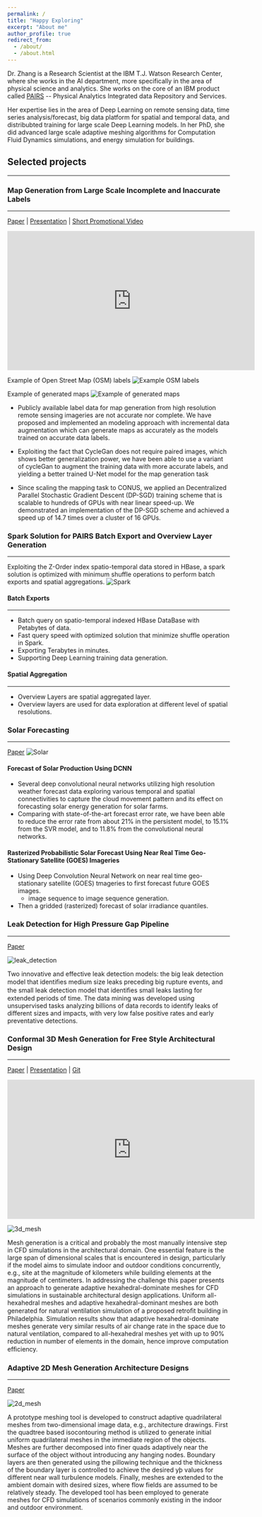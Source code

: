 ```yaml
---
permalink: /
title: "Happy Exploring"
excerpt: "About me"
author_profile: true
redirect_from: 
  - /about/
  - /about.html
---
```

Dr. Zhang is a Research Scientist at the IBM T.J. Watson Research Center, where she works in the AI department, more specifically in the area of physical science and analytics. She works on the core of an IBM product called [PAIRS](https://www.ibm.com/us-en/marketplace/geospatial-big-data-analytics) -- Physical Analytics Integrated data Repository and Services.

Her expertise lies in the area of Deep Learning on remote sensing data, time series analysis/forecast, big data platform for spatial and temporal data, and distribubted training for large scale Deep Learning models. In her PhD, she did advanced large scale adaptive meshing algorithms for Computation Fluid Dynamics simulations, and energy simulation for buildings.


## Selected projects
----------------


### Map Generation from Large Scale Incomplete and Inaccurate Labels 
---------------
[Paper](https://arxiv.org/pdf/1703.10593.pdf) | [Presentation](https://youtu.be/RXxh1PMvLW0) | [Short Promotional Video](https://youtu.be/6pZJmnIUTAc)

<iframe width="560" height="315" src="https://www.youtube.com/embed/6pZJmnIUTAc" frameborder="0" allow="accelerometer; autoplay; encrypted-media; gyroscope; picture-in-picture" allowfullscreen></iframe>


Example of Open Street Map (OSM) labels
![Example OSM labels](/images/osm_sample.png "Example OSM labels") 

Example of generated maps
![Example of generated maps](/images/front.png "Edxample of generated maps")


+ Publicly available label data for map generation from high resolution remote sensing imageries are not accurate nor complete. We have proposed and implemented an modeling approach with incremental data augmentation which can generate maps as accurately as the models trained on accurate data labels. 
+ Exploiting the fact that CycleGan does not require paired images, which shows better generalization power, we have been able to use a variant of cycleGan to augment the training data with more accurate labels, and yielding a better trained U-Net model for the map generation task 

+ Since scaling the mapping task to CONUS, we applied an Decentralized Parallel Stochastic Gradient Descent (DP-SGD) training scheme that is scalable to hundreds of GPUs with near linear speed-up. We demonstrated an implementation of the DP-SGD scheme and achieved a speed up of 14.7 times over a cluster of 16 GPUs.

<!---
-Unlike previous studies, most of which use datasets that are available only in a few cities across the world, we utilizes publicly available imagery and map data, both of which cover the contiguous United States (CONUS).
-We approach the technical challenge of inaccurate and incomplete training data adopting state-of-the-art convolutional neural network architectures such as the U-Net and the CycleGAN to incrementally generate maps with increasingly more accurate and more complete labels of man-made infrastructure such as roads and houses.
Results show that we achieved a recall-score of 84.9%, and precision score of 95% in a subset using manual count in terms of house detection in selected four cities in Texas. 

-->

### Spark Solution for PAIRS Batch Export and Overview Layer Generation 
---------------

Exploiting the Z-Order index spatio-temporal data stored in HBase, a spark solution is optimized with minimum shuffle operations to perform batch exports and spatial aggregations.
![Spark](/images/combined.png "Spark")


#### Batch Exports
---------------

+ Batch query on spatio-temporal indexed HBase DataBase with Petabytes of data.
+ Fast query speed with optimized solution that minimize shuffle operation in Spark.
+ Exporting Terabytes in minutes.
+ Supporting Deep Learning training data generation.



#### Spatial Aggregation
---------------

+ Overview Layers are spatial aggregated layer.
+ Overview layers are used for data exploration at different level of spatial resolutions.
  

### Solar Forecasting
---------------
[Paper](https://ieeexplore.ieee.org/document/8588777)
![Solar](/images/solar_projects.png "Solar")

#### Forecast of Solar Production Using DCNN
+ Several deep convolutional neural networks utilizing high resolution weather forecast data exploring various temporal and spatial connectivities to capture the cloud movement pattern and its effect on forecasting solar energy generation for solar farms.
+ Comparing with state-of-the-art forecast error rate, we have been able to reduce the error rate from about 21% in the persistent model, to 15.1% from the SVR model, and to 11.8% from the convolutional neural networks. 


#### Rasterized Probabilistic Solar Forecast Using Near Real Time Geo-Stationary Satellite (GOES) Imageries
+ Using Deep Convolution Neural Network on near real time geo-stationary satellite (GOES) tmageries to first forecast future GOES images. 
    + image sequence to image sequence generation.
+ Then a gridded (rasterized) forecast of solar irradiance quantiles. 


### Leak Detection for High Pressure Gap Pipeline
---------------
[Paper](https://www.semanticscholar.org/paper/Preventive-Leak-Detection-for-High-Pressure-Gas-Zhang-Huang/dec3944c75c0c23e6f30c958d5efd5e58aecd376) 

![leak_detection](/images/leak_detection.png "leak_detection")

Two innovative and effective leak detection models: the big leak detection model that identiﬁes medium size leaks preceding big rupture events, and the small leak detection model that identiﬁes small leaks lasting for extended periods of time. The data mining was developed using unsupervised tasks analyzing billions of data records to identify leaks of different sizes and impacts, with very low false positive rates and early preventative detections.


### Conformal 3D Mesh Generation for Free Style Architectural Design
---------------
[Paper](https://www.researchgate.net/publication/228118810_Conformal_adaptive_hexahedral-dominant_mesh_generation_for_CFD_simulation_in_architectural_design_applications) | [Presentation](https://youtu.be/DhGdQhYkTlA) | [Git](https://github.com/explorerr/ot14)
<iframe width="560" height="315" src="https://www.youtube.com/embed/DhGdQhYkTlA" frameborder="0" allow="accelerometer; autoplay; encrypted-media; gyroscope; picture-in-picture" allowfullscreen></iframe>

![3d_mesh](/images/3d_mesh.png "3d_mesh")

Mesh generation is a critical and probably the most manually intensive step in CFD simulations in the architectural domain. One essential feature is the large span of dimensional scales that is encountered in design, particularly if the model aims to simulate indoor and outdoor conditions concurrently, e.g., site at the magnitude of kilometers while building elements at the magnitude of centimeters. In addressing the challenge this paper presents an approach to generate adaptive hexahedral-dominate meshes for CFD simulations in sustainable architectural design applications. Uniform all-hexahedral meshes and adaptive hexahedral-dominant meshes are both generated for natural ventilation simulation of a proposed retroﬁt building in Philadelphia. Simulation results show that adaptive hexahedral-dominate meshes generate very similar results of air change rate in the space due to natural ventilation, compared to all-hexahedral meshes yet with up to 90% reduction in number of elements in the domain, hence improve computation efﬁciency.

### Adaptive 2D Mesh Generation Architecture Designs
---------------
[Paper](https://www.sciencedirect.com/science/article/abs/pii/S0360132310001149)

![2d_mesh](/images/2d_mesh.png "2d_mesh")

A prototype meshing tool is developed to construct adaptive quadrilateral meshes from two-dimensional image data, e.g., architecture drawings. First the quadtree based isocontouring method is utilized to generate initial uniform quadrilateral meshes in the immediate region of the objects. Meshes are further decomposed into finer quads adaptively near the surface of the object without introducing any hanging nodes. Boundary layers are then generated using the pillowing technique and the thickness of the boundary layer is controlled to achieve the desired yþ values for different near wall turbulence models. Finally, meshes are extended to the ambient domain with desired sizes, where flow fields are assumed to be relatively steady. The developed tool has been employed to generate meshes for CFD simulations of scenarios commonly existing in the indoor and outdoor environment.
